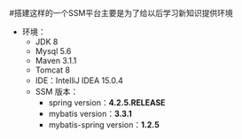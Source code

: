 #搭建这样的一个SSM平台主要是为了给以后学习新知识提供环境
- 环境：
    - JDK 8
    - Mysql 5.6
    - Maven 3.1.1
    - Tomcat 8
    - IDE：IntelliJ IDEA 15.0.4
    - SSM 版本：
        - spring version：**4.2.5.RELEASE**
        - mybatis version：**3.3.1**
        - mybatis-spring version：**1.2.5**

